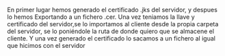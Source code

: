 En primer lugar hemos generado el certificado .jks del servidor, y despues lo hemos Exportando
a un fichero .cer.
Una vez teniamos la llave y certificado del servidor,se lo importamos al cliente desde la propia carpeta del servidor, se lo
poniéndole la ruta de donde quiero que se almacene el cliente.
Y una vez generado el certificado lo sacamos a un fichero al igual que hicimos con el servidor